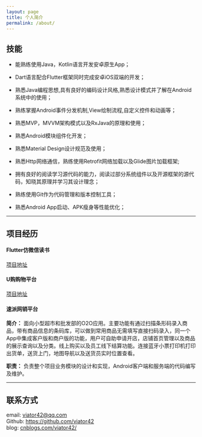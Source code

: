 ```yaml
---
layout: page
title: 个人简介
permalink: /about/
---
```


## 技能

* 能熟练使用Java，Kotlin语言开发安卓原生App；

* Dart语言配合Flutter框架同时完成安卓iOS双端的开发；

* 熟悉Java编程思想,具有良好的编码设计风格,熟悉设计模式并了解在Android系统中的使用；    

* 熟练掌握Android事件分发机制,View绘制流程,自定义控件和动画等；

* 熟悉MVP，MVVM架构模式以及RxJava的原理和使用；

* 熟悉Android模块组件化开发；

* 熟悉Material Design设计规范及使用；

* 熟悉Http网络通信，熟练使用Retrofit网络加载以及Glide图片加载框架;

* 拥有良好的阅读学习源代码的能力，阅读过部分系统组件以及开源框架的源代码，知晓其原理并学习其设计理念；

* 熟练使用Git作为代码管理和版本控制工具；

* 熟悉Android App启动、APK瘦身等性能优化；

--------

## 项目经历

#### Flutter仿微信读书

[项目地址](https://github.com/viator42/FlutterWxReader)

#### U购购物平台

[项目地址](https://github.com/viator42/Ugo)

#### 速派网销平台    

__简介：__ 面向小型超市和批发部的O2O应用。主要功能有通过扫描条形码录入商品，带有商品信息的条码库，可以做到常用商品无需填写直接扫码录入，同一个App中集成客户版和商户版的功能，用户可自助申请开店，店铺首页管理以及商品的展示查询以及分类。线上购买以及员工线下结算功能。连接蓝牙小票打印机打印出货单，送货上门，地图导航以及送货员实时位置查看。

__职责：__ 负责整个项目业务模块的设计和实现，Android客户端和服务端的代码编写及维护。

--------

## 联系方式
email:    viator42@qq.com    
Github:   https://github.com/viator42    
blog: [cnblogs.com/viator42/](http://cnblogs.com/viator42/)    
